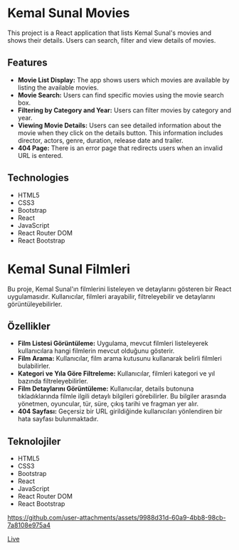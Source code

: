# Kemal Sunal Movies

This project is a React application that lists Kemal Sunal's movies and shows their details. Users can search, filter and view details of movies.

## Features

- **Movie List Display:** The app shows users which movies are available by listing the available movies.
- **Movie Search:** Users can find specific movies using the movie search box.
- **Filtering by Category and Year:** Users can filter movies by category and year.
- **Viewing Movie Details:** Users can see detailed information about the movie when they click on the details button. This information includes director, actors, genre, duration, release date and trailer.
- **404 Page:** There is an error page that redirects users when an invalid URL is entered.

## Technologies

- HTML5
- CSS3
- Bootstrap
- React
- JavaScript
- React Router DOM
- React Bootstrap

# Kemal Sunal Filmleri

Bu proje, Kemal Sunal'ın filmlerini listeleyen ve detaylarını gösteren bir React uygulamasıdır. Kullanıcılar, filmleri arayabilir, filtreleyebilir ve detaylarını görüntüleyebilirler.

## Özellikler

- **Film Listesi Görüntüleme:** Uygulama, mevcut filmleri listeleyerek kullanıcılara hangi filmlerin mevcut olduğunu gösterir.
- **Film Arama:** Kullanıcılar, film arama kutusunu kullanarak belirli filmleri bulabilirler.
- **Kategori ve Yıla Göre Filtreleme:** Kullanıcılar, filmleri kategori ve yıl bazında filtreleyebilirler.
- **Film Detaylarını Görüntüleme:** Kullanıcılar, details butonuna tıkladıklarında filmle ilgili detaylı bilgileri görebilirler. Bu bilgiler arasında yönetmen, oyuncular, tür, süre, çıkış tarihi ve fragman yer alır.
- **404 Sayfası:** Geçersiz bir URL girildiğinde kullanıcıları yönlendiren bir hata sayfası bulunmaktadır.

## Teknolojiler

- HTML5
- CSS3
- Bootstrap
- React
- JavaScript
- React Router DOM
- React Bootstrap

https://github.com/user-attachments/assets/9988d31d-60a9-4bb8-98cb-7a8108e975a4

[Live](https://fy-kemal-sunal-movies.netlify.app/)
